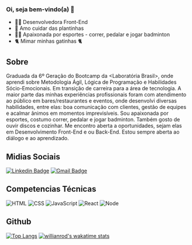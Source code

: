 ### Oi, seja bem-vindo(a) &#127803;

- 👩‍🎓 Desenvolvedora Front-End
- 🌿 Amo cuidar das plantinhas
- 🏃‍♀️ Apaixonada por esportes - correr, pedalar e jogar badminton 
- 🐈 Mimar minhas gatinhas 🐈



## Sobre


Graduada da 6º Geração do Bootcamp da <Laboratória Brasil>, onde aprendi sobre Metodologia Ágil, Lógica de Programação e Habilidades Sócio-Emocionais. Em transição de carreira para a área de tecnologia.
A maior parte das minhas experiências profissionais foram com atendimento ao público em bares/restaurantes e eventos, onde desenvolvi diversas habilidades, entre elas: boa comunicação com clientes, gestão de equipes e acalmar ânimos em momentos imprevisíveis.
Sou apaixonada por esportes, costumo correr, pedalar e jogar badminton. Também gosto de ouvir discos e cozinhar.
Me encontro aberta a oportunidades, sejam elas em Desenvolvimento Front-End e ou Back-End. Estou sempre aberta ao diálogo e ao aprendizado.


## Midias Sociais

[![Linkedin Badge](https://ik.imagekit.io/ThalitaNeves95/1727490_linkedin_social_media_job_network_icon__2__UgqTD_eje.png?updatedAt=1629484874968=https://www.linkedin.com/in/thalitanevesdesouza/)](https://www.linkedin.com/in/thalitanevesdesouza/)     [![Gmail Badge](https://ik.imagekit.io/ThalitaNeves95/1873613_contact_email_message_letter_media_icon_9tM9UYXvZ.png?updatedAt=1629484622075&link=mailto:thalita.neves24@)](mailto:thalita.neves24@gmail.com)



## Competencias Técnicas
![HTML](https://ik.imagekit.io/ThalitaNeves95/html_-Agtkrj-0.png?updatedAt=1629486797625)
![CSS](https://ik.imagekit.io/ThalitaNeves95/css_1jHkLSNX6.png?updatedAt=1629486797935)
![JavaScript](https://ik.imagekit.io/ThalitaNeves95/js_eUSE75APNJp3.png?updatedAt=1629486797451)
![React](https://ik.imagekit.io/ThalitaNeves95/react_PNIGht3Vl.png?updatedAt=1629486797445)
![Node](https://ik.imagekit.io/ThalitaNeves95/node_t-OsiZgdI.png?updatedAt=1629486797453)



## Github

[![Top Langs](https://github-readme-stats.vercel.app/api/top-langs/?username=ThalitaNeves95&layout=compact&theme=dracula)](https://github.com/ThalitaNeves95/github-readme-stats) [![willianrod's wakatime stats](https://github-readme-stats.vercel.app/api/wakatime?username=ThalitaNeves95)](https://github.com/ThalitaNeves95/github-readme-stats)





